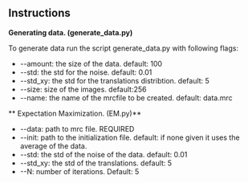 ## Instructions 

**Generating data. (generate_data.py)**

To generate data run the script generate_data.py with following flags:

- --amount: the size of the data. default: 100 
- --std: the std for the noise. default: 0.01
- --std_xy: the std for the translations distribtion. default: 5 
- --size: size of the images. default:256
- --name: the name of the mrcfile to be created. default: data.mrc

** Expectation Maximization. (EM.py)** 

- --data: path to mrc file. REQUIRED 
- --init: path to the initialization file. default: if none given it uses the average of the data.
- --std: the std of the noise of the data. default: 0.01
- --std_xy: the std of the translations. default: 5
- --N: number of iterations. Default: 5 

